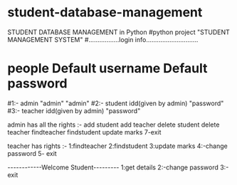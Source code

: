 # student-database-management
STUDENT DATABASE MANAGEMENT in Python
#python project
"STUDENT MANAGEMENT SYSTEM"
#.................login info.............................
#     people     Default username        Default password
#1:-   admin       "admin"                "admin"
#2:-   student   idd(given by admin)      "password"
#3:-  teacher    idd(given by admin)      "password"

admin has all the rights :-
add student
add teacher 
delete student 
delete teacher 
findteacher
findstudent
update marks
7-exit

teacher  has  rights :-
1:findteacher
2:findstudent
3:update marks
4:-change password
5- exit

------------Welcome Student---------
1:get details
2:-change password
3:-exit
